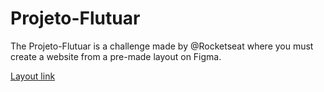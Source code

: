 # Projeto-Flutuar

The Projeto-Flutuar is a challenge made by @Rocketseat where you must create a website from a pre-made layout on Figma.

[Layout link](https://www.figma.com/file/DJTHndlNmGUEcclKMiRZWZ/Projeto01-Extra-Copy?fuid=1087793505886984049)

